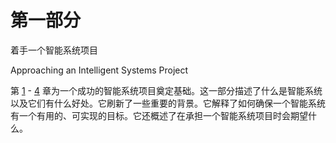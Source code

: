 # 第一部分
着手一个智能系统项目

Approaching an Intelligent Systems Project

第 [1](https://doi.org/10.1007/978-1-4842-3366-5_1) - [4](https://doi.org/10.1007/978-1-4842-3366-5_4) 章为一个成功的智能系统项目奠定基础。这一部分描述了什么是智能系统以及它们有什么好处。它刷新了一些重要的背景。它解释了如何确保一个智能系统有一个有用的、可实现的目标。它还概述了在承担一个智能系统项目时会期望什么。